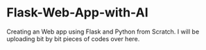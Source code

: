 # Flask-Web-App-with-AI
Creating an Web app using Flask and Python from Scratch. I will be uploading bit by bit pieces of codes over here.

